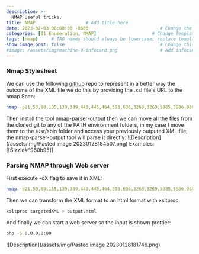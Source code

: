 ```yaml
---
description: >-
  NMAP Useful tricks.
title: NMAP                   # Add title here
date: 2023-02-03 08:00:00 -0600                           # Change the date to match completion date
categories: [01 Enumeration, NMAP]                     # Change Templates to Writeup
tags: [nmap]     # TAG names should always be lowercase; replace template with writeup, and add relevant tags
show_image_post: false                                    # Change this to true
#image: /assets/img/machine-0-infocard.png                # Add infocard image here for post preview image
---
```

### Nmap Stylesheet
We can use the following [github](https://github.com/honze-net/nmap-bootstrap-xsl) repo to represent in a better way the outcome of the XML file we do this by providing the .xsl file's URL to the nmap Scan:
```bash
nmap -p21,53,80,135,139,389,443,445,464,593,636,3268,3269,5985,5986,9389,47001,49664,49665,49667,49668,49677,49688,49689,49691,49694,49700,49712,52849 -sCV -Pn -n -vvv -oX targetedBootstrap 10.10.10.103 --stylesheet=https://raw.githubusercontent.com/honze-net/nmap-bootstrap-xsl/stable/nmap-bootstrap.xsl
```
Then install the tool [nmap-parser-output](https://github.com/ernw/nmap-parse-output) then we can move all the files from the cloned git to any of the PATH environment folders, in my case I move them to the /usr/sbin folder and access your previously outputed XML file, the nmap-parser-output tool will parse it directly:
![Description](/assets/img/Pasted image 20230128184507.png)
Examples:
[[Sizzle#^960b95]]
### Parsing NMAP through Web server
First execute -oX flag to save it in XML:
```bash
nmap -p21,53,80,135,139,389,443,445,464,593,636,3268,3269,5985,5986,9389,47001,49664,49665,49667,49668,49677,49688,49689,49691,49694,49700,49712,52849 -sCV -Pn -n -vvv -oN targeted 10.10.10.103
```
Then we can transform the XML format to an html format with xsltproc:
```bash
xsltproc targetedXML > output.html
```
And finally we can start a web server so the input is shown prettier:
```bash
php -S 0.0.0.0:80
```
![Description](/assets/img/Pasted image 20230128181746.png)
